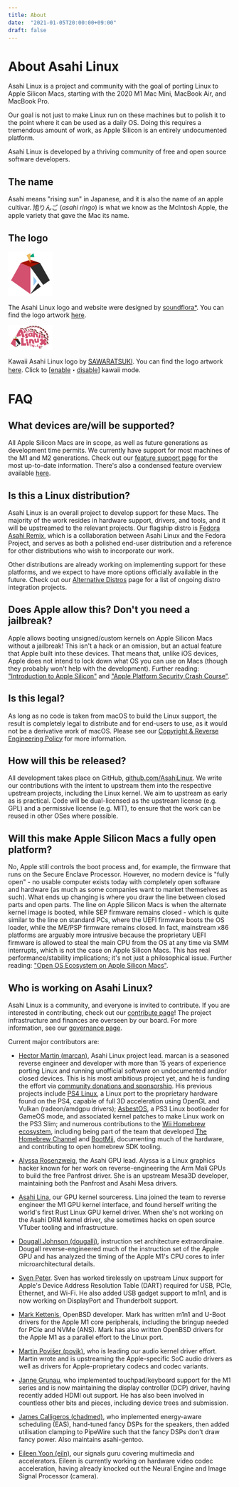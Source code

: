 ```yaml
---
title: About
date:  "2021-01-05T20:00:00+09:00"
draft: false
---
```


# About Asahi Linux

Asahi Linux is a project and community with the goal of porting Linux to Apple Silicon Macs, starting with the 2020 M1 Mac Mini, MacBook Air, and MacBook Pro.

Our goal is not just to make Linux run on these machines but to polish it to the point where it can be used as a daily OS. Doing this requires a tremendous amount of work, as Apple Silicon is an entirely undocumented platform.

Asahi Linux is developed by a thriving community of free and open source software developers.

## The name

Asahi means "rising sun" in Japanese, and it is also the name of an apple cultivar. 旭りんご (*asahi ringo*) is what we know as the McIntosh Apple, the apple variety that gave the Mac its name.

## The logo

<img src="/img/AsahiLinux_logomark.svg" alt="Asahi Linux logo" width="100">

The Asahi Linux logo and website were designed by [soundflora*](https://soundflora.tokyo). You can find the logo artwork [here](https://github.com/AsahiLinux/artwork/tree/main/logos).

<img src="/img/AsahiLinux_kawaii_logo.png" alt="Kawaii Asahi Linux logo" width="100">

Kawaii Asahi Linux logo by [SAWARATSUKI](https://twitter.com/sawaratsuki1004). You can find the logo artwork [here](https://github.com/SAWARATSUKI/Logos). Click to \[[enable](/about/?kawaii=true)・[disable](/about/?kawaii=false)\] kawaii mode.

# FAQ

## What devices are/will be supported?

All Apple Silicon Macs are in scope, as well as future generations as development time permits. We currently have support for most machines of the M1 and M2 generations. Check out our [feature support page](https://github.com/AsahiLinux/docs/wiki/Feature-Support) for the most up-to-date information. There's also a condensed feature overview available [here](/fedora/#device-support).

## Is this a Linux distribution?

Asahi Linux is an overall project to develop support for these Macs. The majority of the work resides in hardware support, drivers, and tools, and it will be upstreamed to the relevant projects. Our flagship distro is [Fedora Asahi Remix](/fedora), which is a collaboration between Asahi Linux and the Fedora Project, and serves as both a polished end-user distribution and a reference for other distributions who wish to incorporate our work.

Other distributions are already working on implementing support for these platforms, and we expect to have more options officially available in the future. Check out our [Alternative Distros](https://github.com/AsahiLinux/docs/wiki/SW:Alternative-Distros) page for a list of ongoing distro integration projects.

## Does Apple allow this? Don't you need a jailbreak?

Apple allows booting unsigned/custom kernels on Apple Silicon Macs without a jailbreak! This isn't a hack or an omission, but an actual feature that Apple built into these devices. That means that, unlike iOS devices, Apple does not intend to lock down what OS you can use on Macs (though they probably won't help with the development). Further reading: ["Introduction to Apple Silicon"](https://github.com/AsahiLinux/docs/wiki/Introduction-to-Apple-Silicon) and ["Apple Platform Security Crash Course"](https://github.com/AsahiLinux/docs/wiki/Apple-Platform-Security-Crash-Course).
## Is this legal?

As long as no code is taken from macOS to build the Linux support, the result is completely legal to distribute and for end-users to use, as it would not be a derivative work of macOS. Please see our [Copyright & Reverse Engineering Policy](/copyright) for more information.

## How will this be released?

All development takes place on GitHub, [github.com/AsahiLinux](https://github.com/AsahiLinux). We write our contributions with the intent to upstream them into the respective upstream projects, including the Linux kernel. We aim to upstream as early as is practical. Code will be dual-licensed as the upstream license (e.g. GPL) and a permissive license (e.g. MIT), to ensure that the work can be reused in other OSes where possible.

## Will this make Apple Silicon Macs a fully open platform?

No, Apple still controls the boot process and, for example, the firmware that runs on the Secure Enclave Processor. However, no modern device is "fully open" - no usable computer exists today with completely open software and hardware (as much as some companies want to market themselves as such). What ends up changing is where you draw the line between closed parts and open parts. The line on Apple Silicon Macs is when the alternate kernel image is booted, while SEP firmware remains closed - which is quite similar to the line on standard PCs, where the UEFI firmware boots the OS loader, while the ME/PSP firmware remains closed. In fact, mainstream x86 platforms are arguably more intrusive because the proprietary UEFI firmware is allowed to steal the main CPU from the OS at any time via SMM interrupts, which is not the case on Apple Silicon Macs. This has real performance/stability implications; it's not just a philosophical issue. Further reading: ["Open OS Ecosystem on Apple Silicon Macs"](https://github.com/AsahiLinux/docs/wiki/Open-OS-Ecosystem-on-Apple-Silicon-Macs).

## Who is working on Asahi Linux?

Asahi Linux is a community, and everyone is invited to contribute. If you are interested in contributing, check out our [contribute page](/contribute)! The project infrastructure and finances are overseen by our board. For more information, see our [governance page](/governance).

Current major contributors are:

* [Hector Martin (marcan)](https://github.com/marcan), Asahi Linux project lead. marcan is a seasoned reverse engineer and developer with more than 15 years of experience porting Linux and running unofficial software on undocumented and/or closed devices. This is his most ambitious project yet, and he is funding the effort via [community donations and sponsorship](/support). His previous projects include [PS4 Linux](https://github.com/fail0verflow/ps4-linux), a Linux port to the proprietary hardware found on the PS4, capable of full 3D acceleration using OpenGL and Vulkan (radeon/amdgpu drivers); [AsbestOS](https://github.com/marcan/asbestos), a PS3 Linux bootloader for GameOS mode, and associated kernel patches to make Linux work on the PS3 Slim; and numerous contributions to the [Wii Homebrew ecosystem](https://wiibrew.org/), including being part of the team that developed [The Homebrew Channel](https://wiibrew.org/wiki/Homebrew_Channel) and [BootMii](https://wiibrew.org/wiki/BootMii), documenting much of the hardware, and contributing to open homebrew SDK tooling.

* [Alyssa Rosenzweig](https://rosenzweig.io/), the Asahi GPU lead. Alyssa is a Linux graphics hacker known for her work on reverse-engineering the Arm Mali GPUs to build the free Panfrost driver. She is an upstream Mesa3D developer, maintaining both the Panfrost and Asahi Mesa drivers.

* [Asahi Lina](https://github.com/asahilina), our GPU kernel sourceress. Lina joined the team to reverse engineer the M1 GPU kernel interface, and found herself writing the world's first Rust Linux GPU kernel driver. When she's not working on the Asahi DRM kernel driver, she sometimes hacks on open source VTuber tooling and infrastructure.

* [Dougall Johnson (dougallj)](https://github.com/dougallj), instruction set architecture extraordinaire. Dougall reverse-engineered much of the instruction set of the Apple GPU and has analyzed the timing of the Apple M1's CPU cores to infer microarchitectural details.

* [Sven Peter](https://github.com/svenpeter42). Sven has worked tirelessly on upstream Linux support for Apple's Device Address Resolution Table (DART) required for USB, PCIe, Ethernet, and Wi-Fi. He also added USB gadget support to m1n1, and is now working on DisplayPort and Thunderbolt support.

* [Mark Kettenis](https://github.com/kettenis), OpenBSD developer. Mark has written m1n1 and U-Boot drivers for the Apple M1 core peripherals, including the bringup needed for PCIe and NVMe (ANS). Mark has also written OpenBSD drivers for the Apple M1 as a parallel effort to the Linux port.

* [Martin Povišer (povik)](https://github.com/povik/), who is leading our audio kernel driver effort. Martin wrote and is upstreaming the Apple-specific SoC audio drivers as well as drivers for Apple-proprietary codecs and codec variants.

* [Janne Grunau](https://github.com/jannau), who implemented touchpad/keyboard support for the M1 series and is now maintaining the display controller (DCP) driver, having recently added HDMI out support. He has also been involved in countless other bits and pieces, including device trees and submission.

* [James Calligeros (chadmed)](https://github.com/chadmed), who implemented energy-aware scheduling (EAS), hand-tuned fancy DSPs for the speakers, then added utilisation clamping to PipeWire such that the fancy DSPs don't draw fancy power. Also maintains asahi-gentoo.

* [Eileen Yoon (eiln)](https://github.com/eiln), our signals guru covering multimedia and accelerators. Eileen is currently working on hardware video codec acceleration, having already knocked out the Neural Engine and Image Signal Processor (camera).
